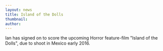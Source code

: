 ```yaml
---
layout: news
title: Island of the Dolls
thumbnail:
author:
---
```


Ian has signed on to score the upcoming Horror feature-film 
"Island of the Dolls", due to shoot in Mexico early 2016.